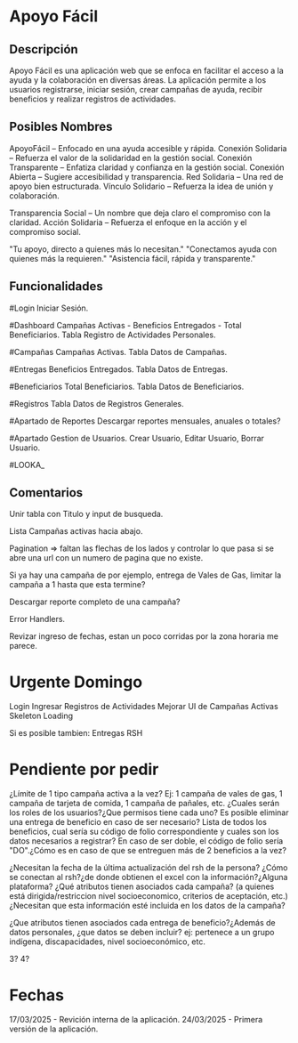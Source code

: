 # Apoyo Fácil

## Descripción

Apoyo Fácil es una aplicación web que se enfoca en facilitar el acceso a la ayuda y la colaboración en diversas áreas. La aplicación permite a los usuarios registrarse, iniciar sesión, crear campañas de ayuda, recibir beneficios y realizar registros de actividades.

## Posibles Nombres

ApoyoFácil – Enfocado en una ayuda accesible y rápida.
Conexión Solidaria – Refuerza el valor de la solidaridad en la gestión social.
Conexión Transparente – Enfatiza claridad y confianza en la gestión social.
Conexión Abierta – Sugiere accesibilidad y transparencia.
Red Solidaria – Una red de apoyo bien estructurada.
Vínculo Solidario – Refuerza la idea de unión y colaboración.

Transparencia Social – Un nombre que deja claro el compromiso con la claridad.
Acción Solidaria – Refuerza el enfoque en la acción y el compromiso social.

"Tu apoyo, directo a quienes más lo necesitan."
"Conectamos ayuda con quienes más la requieren."
"Asistencia fácil, rápida y transparente."

## Funcionalidades

#Login
Iniciar Sesión.

#Dashboard
Campañas Activas - Beneficios Entregados - Total Beneficiarios.
Tabla Registro de Actividades Personales.

#Campañas
Campañas Activas.
Tabla Datos de Campañas.

#Entregas
Beneficios Entregados.
Tabla Datos de Entregas.

#Beneficiarios
Total Beneficiarios.
Tabla Datos de Beneficiarios.

#Registros
Tabla Datos de Registros Generales.

#Apartado de Reportes
Descargar reportes mensuales, anuales o totales?

#Apartado Gestion de Usuarios.
Crear Usuario, Editar Usuario, Borrar Usuario.

#LOOKA\_

## Comentarios

Unir tabla con Titulo y input de busqueda.

Lista Campañas activas hacia abajo.

Pagination => faltan las flechas de los lados y controlar lo que pasa si se abre una url con un numero de pagina que no existe.

Si ya hay una campaña de por ejemplo, entrega de Vales de Gas, limitar la campaña a 1 hasta que esta termine?

Descargar reporte completo de una campaña?

Error Handlers.

Revizar ingreso de fechas, estan un poco corridas por la zona horaria me parece.

# Urgente Domingo

Login
Ingresar Registros de Actividades
Mejorar UI de Campañas Activas
Skeleton Loading

Si es posible tambien:
Entregas
RSH

# Pendiente por pedir

¿Límite de 1 tipo campaña activa a la vez? Ej: 1 campaña de vales de gas, 1 campaña de tarjeta de comida, 1 campaña de pañales, etc.
¿Cuales serán los roles de los usuarios?¿Que permisos tiene cada uno?
Es posible eliminar una entrega de beneficio en caso de ser necesario?
Lista de todos los beneficios, cual sería su código de folio correspondiente y cuales son los datos necesarios a registrar?
En caso de ser doble, el código de folio sería "DO".¿Cómo es en caso de que se entreguen más de 2 beneficios a la vez?

¿Necesitan la fecha de la última actualización del rsh de la persona?
¿Cómo se conectan al rsh?¿de donde obtienen el excel con la información?¿Alguna plataforma?
¿Qué atributos tienen asociados cada campaña? (a quienes está dirigida/restriccion nivel socioeconomico, criterios de aceptación, etc.) ¿Necesitan que esta información esté incluida en los datos de la campaña?

¿Que atributos tienen asociados cada entrega de beneficio?¿Además de datos personales, ¿que datos se deben incluir? ej: pertenece a un grupo indígena, discapacidades, nivel socioeconómico, etc.

3?
4?

# Fechas

17/03/2025 - Revición interna de la aplicación.
24/03/2025 - Primera versión de la aplicación.
